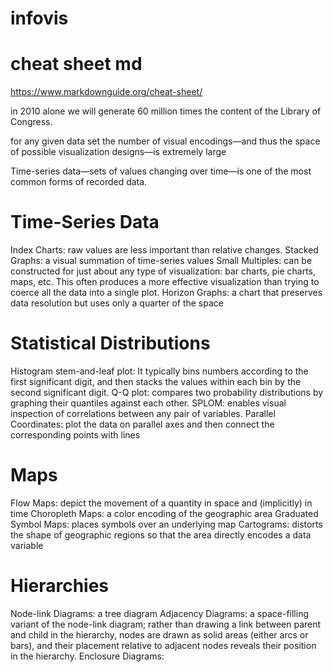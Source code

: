 # infovis
# cheat sheet md
https://www.markdownguide.org/cheat-sheet/

in 2010 alone we will generate 60 million times the content of the Library of Congress.

for any given data set the number of visual encodings—and thus the space of possible visualization designs—is extremely large

Time-series data—sets of values changing over time—is one of the most common forms of recorded data.

# Time-Series Data
Index Charts: raw values are less important than relative changes.
Stacked Graphs: a visual summation of time-series values
Small Multiples: can be constructed for just about any type of visualization: bar charts, pie charts, maps, etc. This often produces a more effective visualization than trying to coerce all the data into a single plot.
Horizon Graphs: a chart that preserves data resolution but uses only a quarter of the space

# Statistical Distributions
Histogram
stem-and-leaf plot: It typically bins numbers according to the first significant digit, and then stacks the values within each bin by the second significant digit.
Q-Q plot: compares two probability distributions by graphing their quantiles against each other.
SPLOM: enables visual inspection of correlations between any pair of variables.
Parallel Coordinates: plot the data on parallel axes and then connect the corresponding points with lines

# Maps
Flow Maps: depict the movement of a quantity in space and (implicitly) in time
Choropleth Maps:  a color encoding of the geographic area
Graduated Symbol Maps: places symbols over an underlying map
Cartograms: distorts the shape of geographic regions so that the area directly encodes a data variable

# Hierarchies
Node-link Diagrams: a tree diagram
Adjacency Diagrams: a space-filling variant of the node-link diagram; rather than drawing a link between parent and child in the hierarchy, nodes are drawn as solid areas (either arcs or bars), and their placement relative to adjacent nodes reveals their position in the hierarchy.
Enclosure Diagrams:






